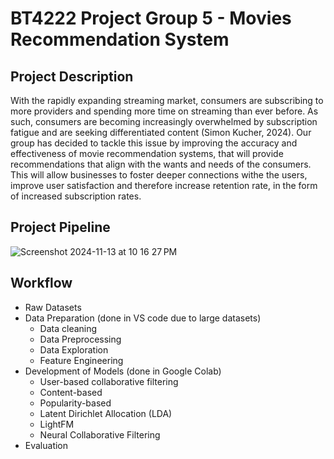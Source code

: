 # BT4222 Project Group 5 - Movies Recommendation System

## Project Description 

With the rapidly expanding streaming market, consumers are subscribing to more providers and spending more time on streaming than ever before. As such, consumers are becoming increasingly overwhelmed by subscription fatigue and are seeking differentiated content (Simon Kucher, 2024). Our group has decided to tackle this issue by improving the accuracy and effectiveness of movie recommendation systems, that will provide recommendations that align with the wants and needs of the consumers. This will allow businesses to foster deeper connections withe the users, improve user satisfaction and therefore increase retention rate, in the form of increased subscription rates.

## Project Pipeline

![Screenshot 2024-11-13 at 10 16 27 PM](https://github.com/user-attachments/assets/48eeb312-46d7-4454-be2a-48b2f06de836)

## Workflow 

- Raw Datasets
- Data Preparation (done in VS code due to large datasets)
    - Data cleaning 
    - Data Preprocessing
    - Data Exploration
    - Feature Engineering
- Development of Models (done in Google Colab)
    - User-based collaborative filtering
    - Content-based 
    - Popularity-based 
    - Latent Dirichlet Allocation (LDA)
    - LightFM
    - Neural Collaborative Filtering 
- Evaluation 

